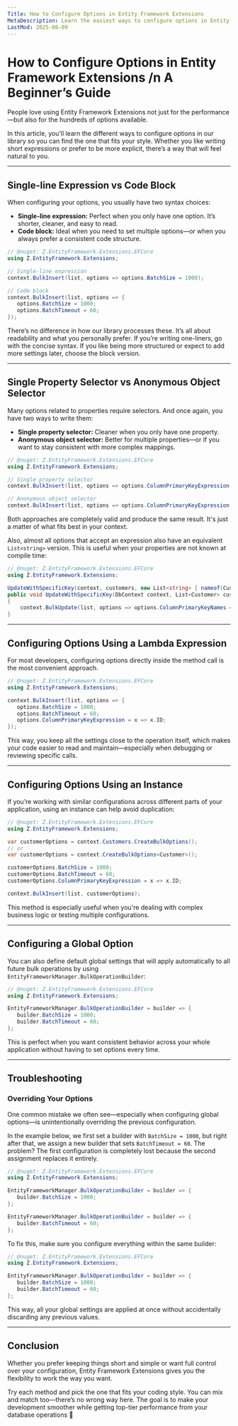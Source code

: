 ```yaml
---
Title: How to Configure Options in Entity Framework Extensions
MetaDescription: Learn the easiest ways to configure options in Entity Framework Extensions. From lambda expressions to global settings, this beginner-friendly guide helps you write cleaner and more flexible code.
LastMod: 2025-08-09
---
```


# How to Configure Options in Entity Framework Extensions /n A Beginner’s Guide

People love using Entity Framework Extensions not just for the performance—but also for the hundreds of options available.

In this article, you’ll learn the different ways to configure options in our library so you can find the one that fits your style. Whether you like writing short expressions or prefer to be more explicit, there’s a way that will feel natural to you.

---

## Single-line Expression vs Code Block

When configuring your options, you usually have two syntax choices:

* **Single-line expression:** Perfect when you only have one option. It’s shorter, cleaner, and easy to read.
* **Code block:** Ideal when you need to set multiple options—or when you always prefer a consistent code structure.

```csharp
// @nuget: Z.EntityFramework.Extensions.EFCore
using Z.EntityFramework.Extensions;

// Single-line expression
context.BulkInsert(list, options => options.BatchSize = 1000);

// Code block
context.BulkInsert(list, options => { 
   options.BatchSize = 1000;
   options.BatchTimeout = 60;
});
```

There’s no difference in how our library processes these. It’s all about readability and what you personally prefer. If you’re writing one-liners, go with the concise syntax. If you like being more structured or expect to add more settings later, choose the block version.

---

## Single Property Selector vs Anonymous Object Selector

Many options related to properties require selectors. And once again, you have two ways to write them:

* **Single property selector:** Cleaner when you only have one property.
* **Anonymous object selector:** Better for multiple properties—or if you want to stay consistent with more complex mappings.

```csharp
// @nuget: Z.EntityFramework.Extensions.EFCore
using Z.EntityFramework.Extensions;

// Single property selector 
context.BulkInsert(list, options => options.ColumnPrimaryKeyExpression = x => x.ID);

// Anonymous object selector
context.BulkInsert(list, options => options.ColumnPrimaryKeyExpression = x => new { x.ID, x.ExternalID });
```

Both approaches are completely valid and produce the same result. It's just a matter of what fits best in your context.

Also, almost all options that accept an expression also have an equivalent `List<string>` version. This is useful when your properties are not known at compile time:

```csharp
// @nuget: Z.EntityFramework.Extensions.EFCore
using Z.EntityFramework.Extensions;

UpdateWithSpecificKey(context, customers, new List<string> { nameof(Customer.ExternalID) });
public void UpdateWithSpecificKey(DbContext context, List<Customer> customers, List<string> customKeys)
{
	context.BulkUpdate(list, options => options.ColumnPrimaryKeyNames = customKeys);
}
```

---

## Configuring Options Using a Lambda Expression

For most developers, configuring options directly inside the method call is the most convenient approach.

```csharp
// @nuget: Z.EntityFramework.Extensions.EFCore
using Z.EntityFramework.Extensions;

context.BulkInsert(list, options => {
   options.BatchSize = 1000;
   options.BatchTimeout = 60;
   options.ColumnPrimaryKeyExpression = x => x.ID;
});
```

This way, you keep all the settings close to the operation itself, which makes your code easier to read and maintain—especially when debugging or reviewing specific calls.

---

## Configuring Options Using an Instance

If you’re working with similar configurations across different parts of your application, using an instance can help avoid duplication:

```csharp
// @nuget: Z.EntityFramework.Extensions.EFCore
using Z.EntityFramework.Extensions;

var customerOptions = context.Customers.CreateBulkOptions();
// or
var customerOptions = context.CreateBulkOptions<Customer>();

customerOptions.BatchSize = 1000;
customerOptions.BatchTimeout = 60;
customerOptions.ColumnPrimaryKeyExpression = x => x.ID;

context.BulkInsert(list, customerOptions);
```

This method is especially useful when you're dealing with complex business logic or testing multiple configurations.

---

## Configuring a Global Option

You can also define default global settings that will apply automatically to all future bulk operations by using `EntityFrameworkManager.BulkOperationBuilder`:

```csharp
// @nuget: Z.EntityFramework.Extensions.EFCore
using Z.EntityFramework.Extensions;

EntityFrameworkManager.BulkOperationBuilder = builder => {
   builder.BatchSize = 1000;
   builder.BatchTimeout = 60;
};
```

This is perfect when you want consistent behavior across your whole application without having to set options every time.

---

## Troubleshooting

### Overriding Your Options

One common mistake we often see—especially when configuring global options—is unintentionally overriding the previous configuration.

In the example below, we first set a builder with `BatchSize = 1000`, but right after that, we assign a new builder that sets `BatchTimeout = 60`. The problem? The first configuration is completely lost because the second assignment replaces it entirely.

```csharp
// @nuget: Z.EntityFramework.Extensions.EFCore
using Z.EntityFramework.Extensions;

EntityFrameworkManager.BulkOperationBuilder = builder => {
   builder.BatchSize = 1000;
};

EntityFrameworkManager.BulkOperationBuilder = builder => {
   builder.BatchTimeout = 60;
};
```

To fix this, make sure you configure everything within the same builder:

```csharp
// @nuget: Z.EntityFramework.Extensions.EFCore
using Z.EntityFramework.Extensions;

EntityFrameworkManager.BulkOperationBuilder = builder => {
   builder.BatchSize = 1000;
   builder.BatchTimeout = 60;
};
```

This way, all your global settings are applied at once without accidentally discarding any previous values.

---

## Conclusion

Whether you prefer keeping things short and simple or want full control over your configuration, Entity Framework Extensions gives you the flexibility to work the way you want.

Try each method and pick the one that fits your coding style. You can mix and match too—there’s no wrong way here. The goal is to make your development smoother while getting top-tier performance from your database operations 💪
